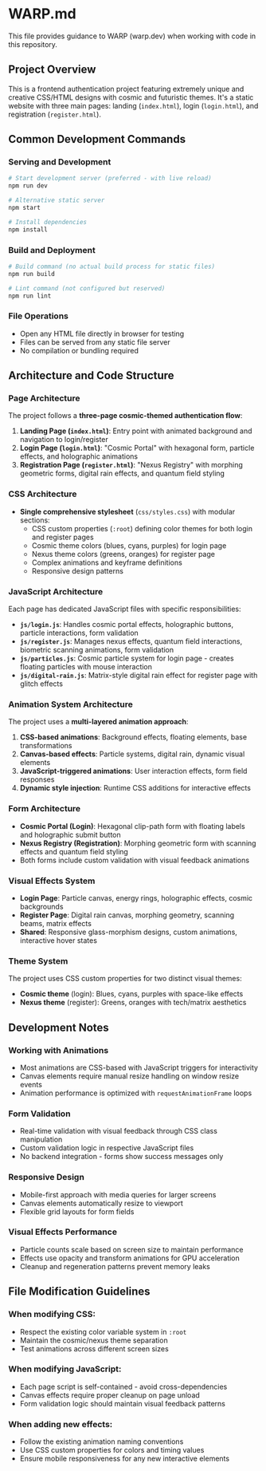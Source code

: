 # WARP.md

This file provides guidance to WARP (warp.dev) when working with code in this repository.

## Project Overview

This is a frontend authentication project featuring extremely unique and creative CSS/HTML designs with cosmic and futuristic themes. It's a static website with three main pages: landing (`index.html`), login (`login.html`), and registration (`register.html`).

## Common Development Commands

### Serving and Development
```bash
# Start development server (preferred - with live reload)
npm run dev

# Alternative static server
npm start

# Install dependencies
npm install
```

### Build and Deployment
```bash
# Build command (no actual build process for static files)
npm run build

# Lint command (not configured but reserved)
npm run lint
```

### File Operations
- Open any HTML file directly in browser for testing
- Files can be served from any static file server
- No compilation or bundling required

## Architecture and Code Structure

### Page Architecture
The project follows a **three-page cosmic-themed authentication flow**:

1. **Landing Page (`index.html`)**: Entry point with animated background and navigation to login/register
2. **Login Page (`login.html`)**: "Cosmic Portal" with hexagonal form, particle effects, and holographic animations
3. **Registration Page (`register.html`)**: "Nexus Registry" with morphing geometric forms, digital rain effects, and quantum field styling

### CSS Architecture
- **Single comprehensive stylesheet** (`css/styles.css`) with modular sections:
  - CSS custom properties (`:root`) defining color themes for both login and register pages
  - Cosmic theme colors (blues, cyans, purples) for login page
  - Nexus theme colors (greens, oranges) for register page
  - Complex animations and keyframe definitions
  - Responsive design patterns

### JavaScript Architecture
Each page has dedicated JavaScript files with specific responsibilities:

- **`js/login.js`**: Handles cosmic portal effects, holographic buttons, particle interactions, form validation
- **`js/register.js`**: Manages nexus effects, quantum field interactions, biometric scanning animations, form validation
- **`js/particles.js`**: Cosmic particle system for login page - creates floating particles with mouse interaction
- **`js/digital-rain.js`**: Matrix-style digital rain effect for register page with glitch effects

### Animation System Architecture
The project uses a **multi-layered animation approach**:

1. **CSS-based animations**: Background effects, floating elements, base transformations
2. **Canvas-based effects**: Particle systems, digital rain, dynamic visual elements
3. **JavaScript-triggered animations**: User interaction effects, form field responses
4. **Dynamic style injection**: Runtime CSS additions for interactive effects

### Form Architecture
- **Cosmic Portal (Login)**: Hexagonal clip-path form with floating labels and holographic submit button
- **Nexus Registry (Registration)**: Morphing geometric form with scanning effects and quantum field styling
- Both forms include custom validation with visual feedback animations

### Visual Effects System
- **Login Page**: Particle canvas, energy rings, holographic effects, cosmic backgrounds
- **Register Page**: Digital rain canvas, morphing geometry, scanning beams, matrix effects
- **Shared**: Responsive glass-morphism designs, custom animations, interactive hover states

### Theme System
The project uses CSS custom properties for two distinct visual themes:
- **Cosmic theme** (login): Blues, cyans, purples with space-like effects
- **Nexus theme** (register): Greens, oranges with tech/matrix aesthetics

## Development Notes

### Working with Animations
- Most animations are CSS-based with JavaScript triggers for interactivity
- Canvas elements require manual resize handling on window resize events
- Animation performance is optimized with `requestAnimationFrame` loops

### Form Validation
- Real-time validation with visual feedback through CSS class manipulation
- Custom validation logic in respective JavaScript files
- No backend integration - forms show success messages only

### Responsive Design
- Mobile-first approach with media queries for larger screens
- Canvas elements automatically resize to viewport
- Flexible grid layouts for form fields

### Visual Effects Performance
- Particle counts scale based on screen size to maintain performance
- Effects use opacity and transform animations for GPU acceleration
- Cleanup and regeneration patterns prevent memory leaks

## File Modification Guidelines

### When modifying CSS:
- Respect the existing color variable system in `:root`
- Maintain the cosmic/nexus theme separation
- Test animations across different screen sizes

### When modifying JavaScript:
- Each page script is self-contained - avoid cross-dependencies
- Canvas effects require proper cleanup on page unload
- Form validation logic should maintain visual feedback patterns

### When adding new effects:
- Follow the existing animation naming conventions
- Use CSS custom properties for colors and timing values
- Ensure mobile responsiveness for any new interactive elements
